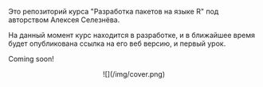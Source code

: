 Это репозиторий курса "Разработка пакетов на языке R" под авторством Алексея Селезнёва.

На данный момент курс находится в разработке, и в ближайшее время будет опубликована ссылка на его веб версию, и первый урок.

Coming soon!

<center>
![](/img/cover.png)
</center>